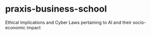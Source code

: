 # praxis-business-school
Ethical Implications and Cyber Laws pertaining to AI and their socio-economic impact 
